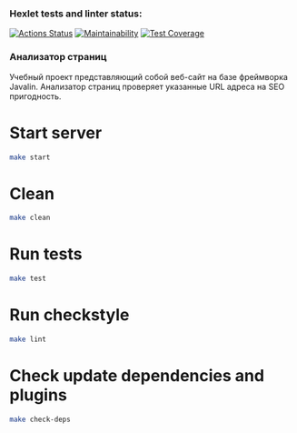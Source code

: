 ### Hexlet tests and linter status:
[![Actions Status](https://github.com/pro-vitaliy/java-project-72/actions/workflows/hexlet-check.yml/badge.svg)](https://github.com/pro-vitaliy/java-project-72/actions)
[![Maintainability](https://api.codeclimate.com/v1/badges/9e54b6de0d9a8a6e8caa/maintainability)](https://codeclimate.com/github/pro-vitaliy/java-project-72/maintainability)
[![Test Coverage](https://api.codeclimate.com/v1/badges/9e54b6de0d9a8a6e8caa/test_coverage)](https://codeclimate.com/github/pro-vitaliy/java-project-72/test_coverage)

### Анализатор страниц
Учебный проект представляющий собой веб-сайт на базе фреймворка Javalin.
Анализатор страниц проверяет указанные URL адреса на SEO пригодность.

# Start server
```bash
make start
```

# Clean
```bash
make clean
```

# Run tests
```bash
make test
```

# Run checkstyle
```bash
make lint
```

# Check update dependencies and plugins
```bash
make check-deps
```


